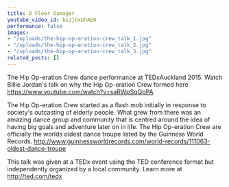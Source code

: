 ```yaml
---
title: D Floor Damager
youtube_video_id: bsJjOxGhAE0
performance: false
images:
- "/uploads/the-hip-op-eration-crew_talk_1.jpg"
- "/uploads/the-hip-op-eration-crew_talk_2.jpg"
- "/uploads/the-hip-op-eration-crew_talk_3.jpg"
related_posts: []
---
```


The Hip Op-eration Crew dance performance at TEDxAuckland 2015. Watch Billie Jordan's talk on why the Hip Op-eration Crew formed here https://www.youtube.com/watch?v=saRWpSqQpPA

The Hip Op-eration Crew started as a flash mob initially in response to society's outcasting of elderly people. What grew from there was an amazing dance group and community that is centred around the idea of having big goals and  adventure later on in life. The Hip Op-eration Crew are officially the worlds oldest dance troupe listed by the Guinness World Records. http://www.guinnessworldrecords.com/world-records/111063-oldest-dance-troupe

This talk was given at a TEDx event using the TED conference format but independently organized by a local community. Learn more at http://ted.com/tedx
